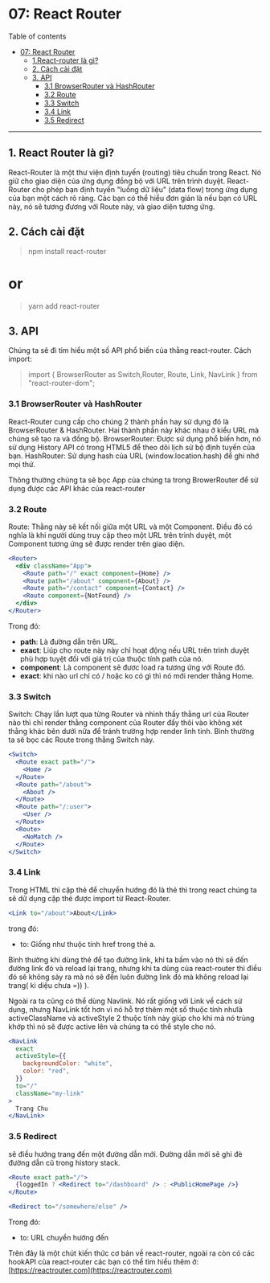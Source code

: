 # 07: React Router

Table of contents

- [07: React Router](#03-React-router)
  - [1.React-router là gì?](#1-React-router-là-gì?)
  - [2. Cách cài đặt](#2-Cách-cài-đặt)
  - [3. API](#3-API)
    - [3.1 BrowserRouter và HashRouter](#31-BrowserRouter-và-HashRouter)
    - [3.2 Route](#32-Route)
    - [3.3 Switch](#33-Switch)
    - [3.4 Link](#34-Link)
    - [3.5 Redirect](#35-Redirect)

---

## 1. React Router là gì?

React-Router là một thư viện định tuyến (routing) tiêu chuẩn trong React. Nó giữ cho giao diện của ứng dụng đồng bộ với URL trên trình duyệt. React-Router cho phép bạn định tuyến "luồng dữ liệu" (data flow) trong ứng dụng của bạn một cách rõ ràng. Các bạn có thể hiểu đơn giản là nếu bạn có URL này, nó sẽ tương đương với Route này, và giao diện tương ứng.

## 2. Cách cài đặt

> npm install react-router

# or

> yarn add react-router

## 3. API

Chúng ta sẽ đi tỉm hiểu một số API phổ biến của thằng react-router.
Cách import:

> import { BrowserRouter as Switch,Router, Route, Link, NavLink } from "react-router-dom";

### 3.1 BrowserRouter và HashRouter

React-Router cung cấp cho chúng 2 thành phần hay sử dụng đó là BrowserRouter & HashRouter. Hai thành phần này khác nhau ở kiểu URL mà chúng sẽ tạo ra và đồng bộ.
BrowserRouter: Được sử dụng phổ biến hơn, nó sử dụng History API có trong HTML5 để theo dõi lịch sử bộ định tuyến của bạn.
HashRouter: Sử dụng hash của URL (window.location.hash) để ghi nhớ mọi thứ.

Thông thường chúng ta sẽ bọc App của chúng ta trong BrowerRouter để sử dụng được các API khác của react-router

### 3.2 Route

Route: Thằng này sẽ kết nối giữa một URL và một Component. Điều đó có nghĩa là khi người dùng truy cập theo một URL trên trình duyệt, một Component tương ứng sẽ được render trên giao diện.

```jsx
<Router>
  <div className="App">
    <Route path="/" exact component={Home} />
    <Route path="/about" component={About} />
    <Route path="/contact" component={Contact} />
    <Route component={NotFound} />
  </div>
</Router>
```

Trong đó:

- **path**: Là đường dẫn trên URL.
- **exact**: Liúp cho route này này chỉ hoạt động nếu URL trên trình duyệt phù hợp tuyệt đối với giá trị của thuộc tính path của nó.
- **component**: Là component sẽ đươc load ra tương ứng với Route đó.
- **exact**: khi nào url chỉ có / hoặc ko có gì thì nó mới render thằng Home.

### 3.3 Switch

Switch: Chạy lần lượt qua từng Router và nhình thấy thằng url của Router nào thì chỉ render thằng component của Router đấy thôi vào không xét thằng khác bên dưới nữa để tránh trường hợp render linh tinh. Bình thường ta sẽ bọc các Route trong thằng Switch này.

```jsx
<Switch>
  <Route exact path="/">
    <Home />
  </Route>
  <Route path="/about">
    <About />
  </Route>
  <Route path="/:user">
    <User />
  </Route>
  <Route>
    <NoMatch />
  </Route>
</Switch>
```

### 3.4 Link

Trong HTML thì cặp thẻ để chuyển hướng đó là thẻ <a></a> thì trong react chúng ta sẽ dử dụng cặp thẻ <Link></Link> được import từ React-Router.

```jsx
<Link to="/about">About</Link>
```

trong đó:

- to: Giống như thuộc tính href trong thẻ a.

Bình thường khi dùng thẻ <a></a> để tạo đường link, khi ta bấm vào nó thì sẽ đến đường link đó và reload lại trang, nhưng khi ta dùng <Link> của react-router thì điều đó sẽ không sảy ra mà nó sẽ đến luôn đường link đó mà không reload lại trang( kì diệu chưa =)) ).

Ngoài ra ta cũng có thể dùng Navlink. Nó rất giống với Link về cách sử dụng, nhưng NavLink tốt hơn vì nó hỗ trợ thêm một số thuộc tính nhưlà activeClassName và activeStyle 2 thuộc tính này giúp cho khi mà nó trùng khớp thì nó sẽ được active lên và chúng ta có thể style cho nó.

```jsx
<NavLink
  exact
  activeStyle={{
    backgroundColor: "white",
    color: "red",
  }}
  to="/"
  className="my-link"
>
  Trang Chu
</NavLink>
```

### 3.5 Redirect

<Redirect> sẽ điều hướng trang đến một đường dẫn mới. Đường dẫn mới sẽ ghi đè đường dẫn cũ trong history stack.

```jsx
<Route exact path="/">
  {loggedIn ? <Redirect to="/dashboard" /> : <PublicHomePage />}
</Route>
```

```jsx
<Redirect to="/somewhere/else" />
```

Trong đó:

- to: URL chuyển hướng đến

Trên đây là một chút kiến thức cơ bản về react-router, ngoài ra còn có các hookAPI của react-router các bạn có thể tìm hiểu thêm ở:
[https://reactrouter.com](https://reactrouter.com)
